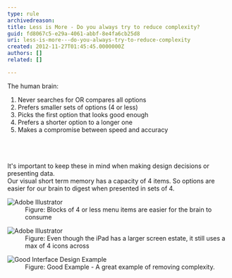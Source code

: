 ```yaml
---
type: rule
archivedreason: 
title: Less is More - Do you always try to reduce complexity?
guid: fd8067c5-e29a-4061-abbf-8e4fa6cb25d8
uri: less-is-more---do-you-always-try-to-reduce-complexity
created: 2012-11-27T01:45:45.0000000Z
authors: []
related: []

---
```



<div>The human brain&#58;</div>
<ol><li>Never searches for OR compares all options</li>
<li>Prefers smaller sets of options (4 or less)</li>
<li>Picks the first option that looks good enough</li>
<li>Prefers a shorter option to a longer one</li>
<li>Makes a compromise between speed and accuracy</li></ol>
<br><excerpt class='endintro'></excerpt><br>
​<div>It's important to keep these in mind when making design decisions or presenting data.</div>
<div>Our visual short term memory has a capacity of 4 items. So options are easier for our brain to digest when presented in sets of 4.</div>
<dl class="Image"><dt><img src="http&#58;//www.ssw.com.au/ssw/Standards/Rules/Images/4VisualOptions1.jpg" alt="Adobe Illustrator" /></dt>
<dd>Figure&#58; Blocks of 4 or less menu items are easier for the brain to consume</dd></dl>
<dl class="goodImage"><dt><img src="http&#58;//www.ssw.com.au/ssw/Standards/Rules/Images/4VisualOptions2.jpg" alt="Adobe Illustrator" /></dt>
<dd>Figure&#58; Even though the iPad has a larger screen estate, it still uses a max of 4 icons across</dd></dl>
<dl class="goodImage"><dt><img src="http&#58;//www.ssw.com.au/ssw/Standards/Rules/Images/SimpleFormsResolution.png" alt="Good Interface Design Example" /></dt>
<dd>Figure&#58; Good Example - A great example of removing complexity.</dd></dl>



